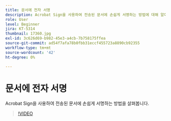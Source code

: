 ```yaml
---
title: 문서에 전자 서명
description: Acrobat Sign을 사용하여 전송된 문서에 손쉽게 서명하는 방법에 대해 알아봅니다
role: User
level: Beginner
jira: KT-5314
thumbnail: 17360.jpg
exl-id: 3c626d69-b982-45e3-a4cb-7b758175ffea
source-git-commit: ad54f7afa78b0fbb31eccf455723a8890cb92355
workflow-type: tm+mt
source-wordcount: '42'
ht-degree: 0%

---
```


# 문서에 전자 서명

Acrobat Sign을 사용하여 전송된 문서에 손쉽게 서명하는 방법을 살펴봅니다.

>[!VIDEO](https://video.tv.adobe.com/v/344217?quality=12&learn=on&hidetitle=true)
